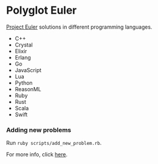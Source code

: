 # Polyglot Euler

[Project Euler](https://projecteuler.net) solutions in different programming languages.

- C++
- Crystal
- Elixir
- Erlang
- Go
- JavaScript
- Lua
- Python
- ReasonML
- Ruby
- Rust
- Scala
- Swift

### Adding new problems

Run `ruby scripts/add_new_problem.rb`.

For more info, click [here](https://github.com/FrankKair/polyglot-euler/tree/master/scripts).
